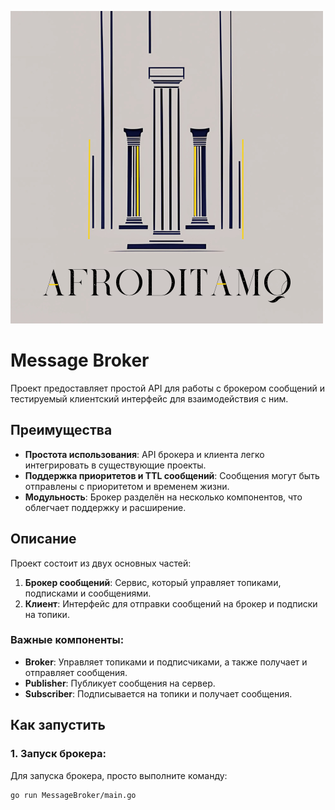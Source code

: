 ![Логотип AfroditaMQ](logo.png)

# Message Broker

Проект предоставляет простой API для работы с брокером сообщений и тестируемый клиентский интерфейс для взаимодействия с ним.

## Преимущества

- **Простота использования**: API брокера и клиента легко интегрировать в существующие проекты.
- **Поддержка приоритетов и TTL сообщений**: Сообщения могут быть отправлены с приоритетом и временем жизни.
- **Модульность**: Брокер разделён на несколько компонентов, что облегчает поддержку и расширение.

## Описание

Проект состоит из двух основных частей:

1. **Брокер сообщений**: Сервис, который управляет топиками, подписками и сообщениями.
2. **Клиент**: Интерфейс для отправки сообщений на брокер и подписки на топики.

### Важные компоненты:

- **Broker**: Управляет топиками и подписчиками, а также получает и отправляет сообщения.
- **Publisher**: Публикует сообщения на сервер.
- **Subscriber**: Подписывается на топики и получает сообщения.

## Как запустить

### 1. Запуск брокера:

Для запуска брокера, просто выполните команду:

```bash
go run MessageBroker/main.go
